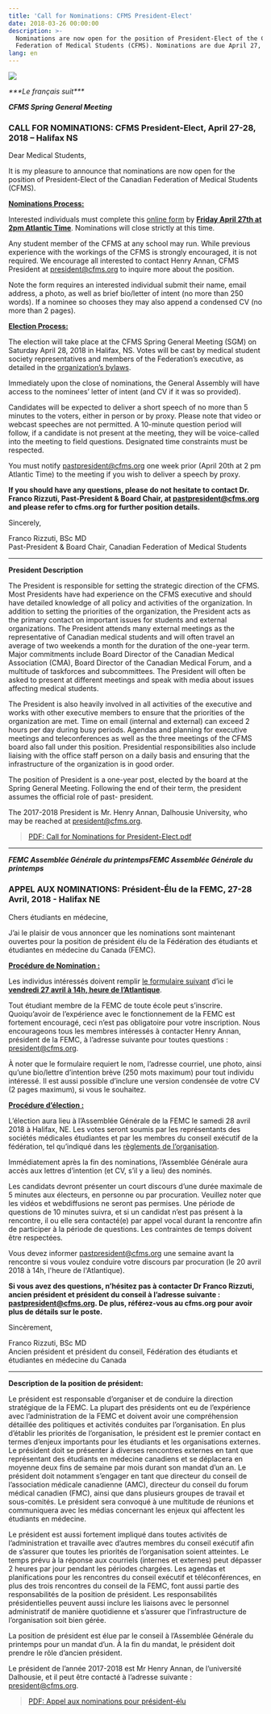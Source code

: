 ```yaml
---
title: 'Call for Nominations: CFMS President-Elect'
date: 2018-03-26 00:00:00
description: >-
  Nominations are now open for the position of President-Elect of the Canadian
  Federation of Medical Students (CFMS). Nominations are due April 27, 2018.
lang: en
---
```


![](/uploads/call-for-president-elect.png)

*\*\*\*Le fran&ccedil;ais suit\*\*\**

***CFMS Spring General Meeting***

### **CALL FOR NOMINATIONS: CFMS President-Elect, April 27-28, 2018 – Halifax NS**

Dear Medical Students,

It is my pleasure to announce that nominations are now open for the position of President-Elect of the Canadian Federation of Medical Students (CFMS).

<u><strong>Nominations Process:</strong></u>

Interested individuals must complete this [online form](https://form.jotform.co/farizzuti/cfms-2018-board-nomination-form) by <u><strong>Friday April 27th at 2pm Atlantic Time</strong></u>. Nominations will close strictly at this time.

Any student member of the CFMS at any school may run. While previous experience with the workings of the CFMS is strongly encouraged, it is not required. We encourage all interested to contact Henry Annan, CFMS President at [president@cfms.org](javascript:void(location.href='mailto:'+String.fromCharCode(112,114,101,115,105,100,101,110,116,64,99,102,109,115,46,111,114,103))) to inquire more about the position.

Note the form requires an interested individual submit their name, email address, a photo, as well as brief bio/letter of intent (no more than 250 words). If a nominee so chooses they may also append a condensed CV (no more than 2 pages).

**<u>Election Process:</u>**

The election will take place at the CFMS Spring General Meeting (SGM) on Saturday April 28, 2018 in Halifax, NS. Votes will be cast by medical student society representatives and members of the Federation’s executive, as detailed in the [organization’s bylaws](https://www.cfms.org/files/internal-policy-bylaws/cfms-bylaws.pdf).

Immediately upon the close of nominations, the General Assembly will have access to the nominees’ letter of intent (and CV if it was so provided).

Candidates will be expected to deliver a short speech of no more than 5 minutes to the voters, either in person or by proxy. Please note that video or webcast speeches are not permitted. A 10-minute question period will follow, if a candidate is not present at the meeting, they will be voice-called into the meeting to field questions. Designated time constraints must be respected.

You must notify [pastpresident@cfms.org](javascript:void(location.href='mailto:'+String.fromCharCode(112,97,115,116,112,114,101,115,105,100,101,110,116,64,99,102,109,115,46,111,114,103))) one week prior (April 20th at 2 pm Atlantic Time) to the meeting if you wish to deliver a speech by proxy.

**If you should have any questions, please do not hesitate to contact Dr. Franco Rizzuti, Past-President & Board Chair, at [pastpresident@cfms.org](javascript:void(location.href='mailto:'+String.fromCharCode(112,97,115,116,112,114,101,115,105,100,101,110,116,64,99,102,109,115,46,111,114,103))) and please refer to cfms.org for further position details.**

Sincerely,

Franco Rizzuti, BSc MD<br>Past-President & Board Chair, Canadian Federation of Medical Students

---

**President Description**

The President is responsible for setting the strategic direction of the CFMS. Most Presidents have had experience on the CFMS executive and should have detailed knowledge of all policy and activities of the organization. In addition to setting the priorities of the organization, the President acts as the primary contact on important issues for students and external organizations. The President attends many external meetings as the representative of Canadian medical students and will often travel an average of two weekends a month for the duration of the one-year term. Major commitments include Board Director of the Canadian Medical Association (CMA), Board Director of the Canadian Medical Forum, and a multitude of taskforces and subcommittees. The President will often be asked to present at different meetings and speak with media about issues affecting medical students.

The President is also heavily involved in all activities of the executive and works with other executive members to ensure that the priorities of the organization are met. Time on email (internal and external) can exceed 2 hours per day during busy periods. Agendas and planning for executive meetings and teleconferences as well as the three meetings of the CFMS board also fall under this position. Presidential responsibilities also include liaising with the office staff person on a daily basis and ensuring that the infrastructure of the organization is in good order.

The position of President is a one-year post, elected by the board at the Spring General Meeting. Following the end of their term, the president assumes the official role of past- president.

The 2017-2018 President is Mr. Henry Annan, Dalhousie University, who may be reached at [president@cfms.org](javascript:void(location.href='mailto:'+String.fromCharCode(112,114,101,115,105,100,101,110,116,64,99,102,109,115,46,111,114,103))).

> [PDF: Call for Nominations for President-Elect.pdf](/uploads/cfms-sgm-call-for-president-elect.pdf)

---

***FEMC Assembl&eacute;e G&eacute;n&eacute;rale du printempsFEMC Assembl&eacute;e G&eacute;n&eacute;rale du printemps***

### APPEL AUX NOMINATIONS: Pr&eacute;sident-&Eacute;lu de la FEMC, 27-28 Avril, 2018 - Halifax NE

Chers &eacute;tudiants en m&eacute;decine,

J’ai le plaisir de vous annoncer que les nominations sont maintenant ouvertes pour la position de pr&eacute;sident &eacute;lu de la F&eacute;d&eacute;ration des &eacute;tudiants et &eacute;tudiantes en m&eacute;decine du Canada (FEMC).

**<u>Proc&eacute;dure de Nomination :</u>**

Les individus int&eacute;ress&eacute;s doivent remplir [le formulaire suivant](https://form.jotform.co/farizzuti/cfms-2018-board-nomination-form) d’ici le <u><strong>vendredi 27 avril &agrave; 14h, heure de l&rsquo;Atlantique</strong></u>.

Tout &eacute;tudiant membre de la FEMC de toute &eacute;cole peut s’inscrire. Quoiqu’avoir de l’exp&eacute;rience avec le fonctionnement de la FEMC est fortement encourag&eacute;, ceci n’est pas obligatoire pour votre inscription. Nous encourageons tous les membres int&eacute;ress&eacute;s &agrave; contacter Henry Annan, pr&eacute;sident de la FEMC, &agrave; l’adresse suivante pour toutes questions : [president@cfms.org](mailto:president@cfms.org).

&Agrave; noter que le formulaire requiert le nom, l’adresse courriel, une photo, ainsi qu’une bio/lettre d’intention br&egrave;ve (250 mots maximum) pour tout individu int&eacute;ress&eacute;. Il est aussi possible d’inclure une version condens&eacute;e de votre CV (2 pages maximum), si vous le souhaitez.

<u><strong>Proc&eacute;dure d&rsquo;&eacute;lection :</strong></u>

L’&eacute;lection aura lieu &agrave; l’Assembl&eacute;e G&eacute;n&eacute;rale de la FEMC le samedi 28 avril 2018 &agrave; Halifax, NE. Les votes seront soumis par les repr&eacute;sentants des soci&eacute;t&eacute;s m&eacute;dicales &eacute;tudiantes et par les membres du conseil ex&eacute;cutif de la f&eacute;d&eacute;ration, tel qu’indiqu&eacute; dans les [r&egrave;glements de l’organisation](https://www.cfms.org/files/internal-policy-bylaws/cfms-bylaws.pdf).

Imm&eacute;diatement apr&egrave;s la fin des nominations, l’Assembl&eacute;e G&eacute;n&eacute;rale aura acc&egrave;s aux lettres d’intention (et CV, s’il y a lieu) des nomin&eacute;s.

Les candidats devront pr&eacute;senter un court discours d’une dur&eacute;e maximale de 5 minutes aux &eacute;lecteurs, en personne ou par procuration. Veuillez noter que les vid&eacute;os et webdiffusions ne seront pas permises. Une p&eacute;riode de questions de 10 minutes suivra, et si un candidat n’est pas pr&eacute;sent &agrave; la rencontre, il ou elle sera contact&eacute;(e) par appel vocal durant la rencontre afin de participer &agrave; la p&eacute;riode de questions. Les contraintes de temps doivent &ecirc;tre respect&eacute;es.

Vous devez informer [pastpresident@cfms.org](mailto:pastpresident@cfms.org) une semaine avant la rencontre si vous voulez conduire votre discours par procuration (le 20 avril 2018 &agrave; 14h, l'heure de l'Atlantique).

**Si vous avez des questions, n’h&eacute;sitez pas &agrave; contacter Dr Franco Rizzuti, ancien pr&eacute;sident et pr&eacute;sident du conseil &agrave; l’adresse suivante : [pastpresident@cfms.org](mailto:pastpresident@cfms.org). De plus, r&eacute;f&eacute;rez-vous au cfms.org pour avoir plus de d&eacute;tails sur le poste.**

Sinc&egrave;rement,

Franco Rizzuti, BSc MD<br>Ancien pr&eacute;sident et pr&eacute;sident du conseil, F&eacute;d&eacute;ration des &eacute;tudiants et &eacute;tudiantes en m&eacute;decine du Canada

---

**Description de la position de pr&eacute;sident:**

Le pr&eacute;sident est responsable d’organiser et de conduire la direction strat&eacute;gique de la FEMC. La plupart des pr&eacute;sidents ont eu de l’exp&eacute;rience avec l’administration de la FEMC et doivent avoir une compr&eacute;hension d&eacute;taill&eacute;e des politiques et activit&eacute;s conduites par l’organisation. En plus d’&eacute;tablir les priorit&eacute;s de l’organisation, le pr&eacute;sident est le premier contact en termes d’enjeux importants pour les &eacute;tudiants et les organisations externes. Le pr&eacute;sident doit se pr&eacute;senter &agrave; diverses rencontres externes en tant que repr&eacute;sentant des &eacute;tudiants en m&eacute;decine canadiens et se d&eacute;placera en moyenne deux fins de semaine par mois durant son mandat d’un an. Le pr&eacute;sident doit notamment s’engager en tant que directeur du conseil de l’association m&eacute;dicale canadienne (AMC), directeur du conseil du forum m&eacute;dical canadien (FMC), ainsi que dans plusieurs groupes de travail et sous-comit&eacute;s. Le pr&eacute;sident sera convoqu&eacute; &agrave; une multitude de r&eacute;unions et communiquera avec les m&eacute;dias concernant les enjeux qui affectent les &eacute;tudiants en m&eacute;decine.

Le pr&eacute;sident est aussi fortement impliqu&eacute; dans toutes activit&eacute;s de l’administration et travaille avec d’autres membres du conseil ex&eacute;cutif afin de s’assurer que toutes les priorit&eacute;s de l’organisation soient atteintes. Le temps pr&eacute;vu &agrave; la r&eacute;ponse aux courriels (internes et externes) peut d&eacute;passer 2 heures par jour pendant les p&eacute;riodes charg&eacute;es. Les agendas et planifications pour les rencontres du conseil ex&eacute;cutif et t&eacute;l&eacute;conf&eacute;rences, en plus des trois rencontres du conseil de la FEMC, font aussi partie des responsabilit&eacute;s de la position de pr&eacute;sident. Les responsabilit&eacute;s pr&eacute;sidentielles peuvent aussi inclure les liaisons avec le personnel administratif de mani&egrave;re quotidienne et s’assurer que l’infrastructure de l’organisation soit bien g&eacute;r&eacute;e.

La position de pr&eacute;sident est &eacute;lue par le conseil &agrave; l’Assembl&eacute;e G&eacute;n&eacute;rale du printemps pour un mandat d’un. &Agrave; la fin du mandat, le pr&eacute;sident doit prendre le r&ocirc;le d’ancien pr&eacute;sident.

Le pr&eacute;sident de l’ann&eacute;e 2017-2018 est Mr Henry Annan, de l’universit&eacute; Dalhousie, et il peut &ecirc;tre contact&eacute; &agrave; l’adresse suivante : [president@cfms.org](mailto:president@cfms.org).

> [PDF: Appel aux nominations pour pr&eacute;sident-&eacute;lu](/FEMC-Assemblée-Générale-du-printemps.pdf)
